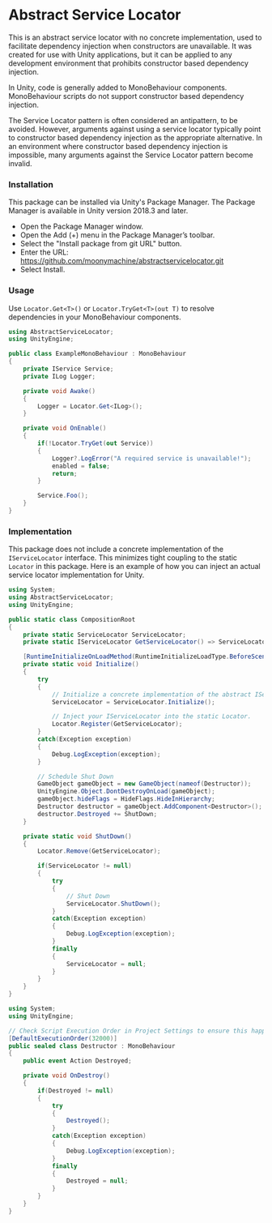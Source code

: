 # Abstract Service Locator

This is an abstract service locator with no concrete implementation, used to facilitate dependency injection when constructors are unavailable. It was created for use with Unity applications, but it can be applied to any development environment that prohibits constructor based dependency injection.

In Unity, code is generally added to MonoBehaviour components. MonoBehaviour scripts do not support constructor based dependency injection.

The Service Locator pattern is often considered an antipattern, to be avoided. However, arguments against using a service locator typically point to constructor based dependency injection as the appropriate alternative. In an environment where constructor based dependency injection is impossible, many arguments against the Service Locator pattern become invalid.

### Installation

This package can be installed via Unity's Package Manager. The Package Manager is available in Unity version 2018.3 and later.

- Open the Package Manager window.
- Open the Add (+) menu in the Package Manager’s toolbar.
- Select the "Install package from git URL" button.
- Enter the URL: https://github.com/moonymachine/abstractservicelocator.git
- Select Install.

### Usage

Use `Locator.Get<T>()` or `Locator.TryGet<T>(out T)` to resolve dependencies in your MonoBehaviour components.

```csharp
using AbstractServiceLocator;
using UnityEngine;

public class ExampleMonoBehaviour : MonoBehaviour
{
	private IService Service;
	private ILog Logger;

	private void Awake()
	{
		Logger = Locator.Get<ILog>();
	}

	private void OnEnable()
	{
		if(!Locator.TryGet(out Service))
		{
			Logger?.LogError("A required service is unavailable!");
			enabled = false;
			return;
		}

		Service.Foo();
	}
}
```

### Implementation

This package does not include a concrete implementation of the `IServiceLocator` interface. This minimizes tight coupling to the static `Locator` in this package. Here is an example of how you can inject an actual service locator implementation for Unity.

```csharp
using System;
using AbstractServiceLocator;
using UnityEngine;

public static class CompositionRoot
{
	private static ServiceLocator ServiceLocator;
	private static IServiceLocator GetServiceLocator() => ServiceLocator;

	[RuntimeInitializeOnLoadMethod(RuntimeInitializeLoadType.BeforeSceneLoad)]
	private static void Initialize()
	{
		try
		{
			// Initialize a concrete implementation of the abstract IServiceLocator.
			ServiceLocator = ServiceLocator.Initialize();

			// Inject your IServiceLocator into the static Locator.
			Locator.Register(GetServiceLocator);
		}
		catch(Exception exception)
		{
			Debug.LogException(exception);
		}

		// Schedule Shut Down
		GameObject gameObject = new GameObject(nameof(Destructor));
		UnityEngine.Object.DontDestroyOnLoad(gameObject);
		gameObject.hideFlags = HideFlags.HideInHierarchy;
		Destructor destructor = gameObject.AddComponent<Destructor>();
		destructor.Destroyed += ShutDown;
	}

	private static void ShutDown()
	{
		Locator.Remove(GetServiceLocator);

		if(ServiceLocator != null)
		{
			try
			{
				// Shut Down
				ServiceLocator.ShutDown();
			}
			catch(Exception exception)
			{
				Debug.LogException(exception);
			}
			finally
			{
				ServiceLocator = null;
			}
		}
	}
}
```

```csharp
using System;
using UnityEngine;

// Check Script Execution Order in Project Settings to ensure this happens last.
[DefaultExecutionOrder(32000)]
public sealed class Destructor : MonoBehaviour
{
	public event Action Destroyed;

	private void OnDestroy()
	{
		if(Destroyed != null)
		{
			try
			{
				Destroyed();
			}
			catch(Exception exception)
			{
				Debug.LogException(exception);
			}
			finally
			{
				Destroyed = null;
			}
		}
	}
}
```
